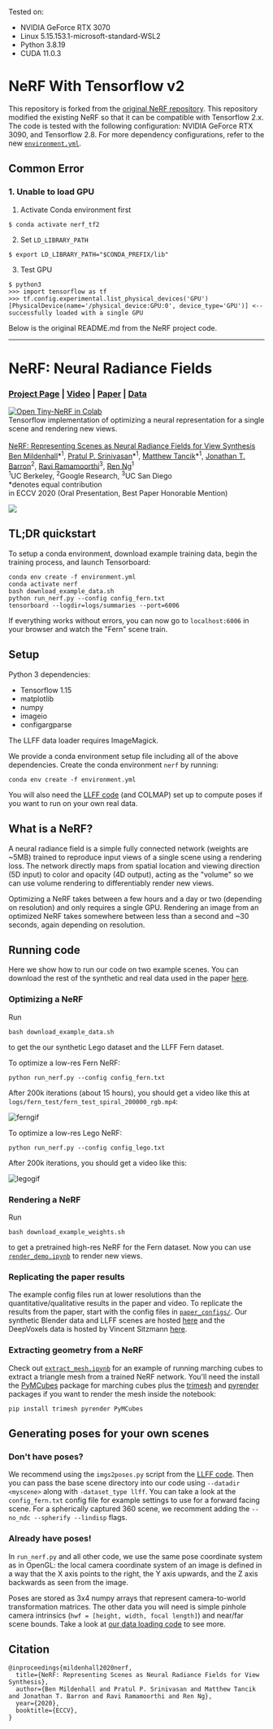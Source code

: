 Tested on:
  - NVIDIA GeForce RTX 3070
  - Linux 5.15.153.1-microsoft-standard-WSL2
  - Python 3.8.19
  - CUDA 11.0.3


# NeRF With Tensorflow v2
This repository is forked from the [original NeRF repository](https://github.com/bmild/nerf). This repository modified the existing NeRF so that it can be compatible with Tensorflow 2.x. The code is tested with the following configuration: NVIDIA GeForce RTX 3090, and Tensorflow 2.8. For more dependency configurations, refer to the new [`environment.yml`](./environment.yml).

## Common Error
### 1. Unable to load GPU
1. Activate Conda environment first
```
$ conda activate nerf_tf2
```
2. Set `LD_LIBRARY_PATH`
```
$ export LD_LIBRARY_PATH="$CONDA_PREFIX/lib"
```
3. Test GPU
```
$ python3
>>> import tensorflow as tf
>>> tf.config.experimental.list_physical_devices('GPU')
[PhysicalDevice(name='/physical_device:GPU:0', device_type='GPU')] <-- successfully loaded with a single GPU
```

Below is the original README.md from the NeRF project code.

<hr>

# NeRF: Neural Radiance Fields
### [Project Page](http://tancik.com/nerf) | [Video](https://youtu.be/JuH79E8rdKc) | [Paper](https://arxiv.org/abs/2003.08934) | [Data](https://drive.google.com/drive/folders/128yBriW1IG_3NJ5Rp7APSTZsJqdJdfc1)
[![Open Tiny-NeRF in Colab](https://colab.research.google.com/assets/colab-badge.svg)](https://colab.research.google.com/github/bmild/nerf/blob/master/tiny_nerf.ipynb)<br>
Tensorflow implementation of optimizing a neural representation for a single scene and rendering new views.<br><br>
[NeRF: Representing Scenes as Neural Radiance Fields for View Synthesis](http://tancik.com/nerf)  
 [Ben Mildenhall](https://people.eecs.berkeley.edu/~bmild/)\*<sup>1</sup>,
 [Pratul P. Srinivasan](https://people.eecs.berkeley.edu/~pratul/)\*<sup>1</sup>,
 [Matthew Tancik](http://tancik.com/)\*<sup>1</sup>,
 [Jonathan T. Barron](http://jonbarron.info/)<sup>2</sup>,
 [Ravi Ramamoorthi](http://cseweb.ucsd.edu/~ravir/)<sup>3</sup>,
 [Ren Ng](https://www2.eecs.berkeley.edu/Faculty/Homepages/yirenng.html)<sup>1</sup> <br>
 <sup>1</sup>UC Berkeley, <sup>2</sup>Google Research, <sup>3</sup>UC San Diego  
  \*denotes equal contribution  
in ECCV 2020 (Oral Presentation, Best Paper Honorable Mention)

<img src='imgs/pipeline.jpg'/>

## TL;DR quickstart

To setup a conda environment, download example training data, begin the training process, and launch Tensorboard:
```
conda env create -f environment.yml
conda activate nerf
bash download_example_data.sh
python run_nerf.py --config config_fern.txt
tensorboard --logdir=logs/summaries --port=6006
```
If everything works without errors, you can now go to `localhost:6006` in your browser and watch the "Fern" scene train.

## Setup

Python 3 dependencies:

* Tensorflow 1.15
* matplotlib
* numpy
* imageio
*  configargparse

The LLFF data loader requires ImageMagick.

We provide a conda environment setup file including all of the above dependencies. Create the conda environment `nerf` by running:
```
conda env create -f environment.yml
```

You will also need the [LLFF code](http://github.com/fyusion/llff) (and COLMAP) set up to compute poses if you want to run on your own real data.

## What is a NeRF?

A neural radiance field is a simple fully connected network (weights are ~5MB) trained to reproduce input views of a single scene using a rendering loss. The network directly maps from spatial location and viewing direction (5D input) to color and opacity (4D output), acting as the "volume" so we can use volume rendering to differentiably render new views.

Optimizing a NeRF takes between a few hours and a day or two (depending on resolution) and only requires a single GPU. Rendering an image from an optimized NeRF takes somewhere between less than a second and ~30 seconds, again depending on resolution.


## Running code

Here we show how to run our code on two example scenes. You can download the rest of the synthetic and real data used in the paper [here](https://drive.google.com/drive/folders/128yBriW1IG_3NJ5Rp7APSTZsJqdJdfc1).

### Optimizing a NeRF

Run
```
bash download_example_data.sh
```
to get the our synthetic Lego dataset and the LLFF Fern dataset.

To optimize a low-res Fern NeRF:
```
python run_nerf.py --config config_fern.txt
```
After 200k iterations (about 15 hours), you should get a video like this at `logs/fern_test/fern_test_spiral_200000_rgb.mp4`:

![ferngif](https://people.eecs.berkeley.edu/~bmild/nerf/fern_200k_256w.gif)

To optimize a low-res Lego NeRF:
```
python run_nerf.py --config config_lego.txt
```
After 200k iterations, you should get a video like this:

![legogif](https://people.eecs.berkeley.edu/~bmild/nerf/lego_200k_256w.gif)

### Rendering a NeRF

Run
```
bash download_example_weights.sh
```
to get a pretrained high-res NeRF for the Fern dataset. Now you can use [`render_demo.ipynb`](https://github.com/bmild/nerf/blob/master/render_demo.ipynb) to render new views.

### Replicating the paper results

The example config files run at lower resolutions than the quantitative/qualitative results in the paper and video. To replicate the results from the paper, start with the config files in [`paper_configs/`](https://github.com/bmild/nerf/tree/master/paper_configs). Our synthetic Blender data and LLFF scenes are hosted [here](https://drive.google.com/drive/folders/128yBriW1IG_3NJ5Rp7APSTZsJqdJdfc1) and the DeepVoxels data is hosted by Vincent Sitzmann [here](https://drive.google.com/open?id=1lUvJWB6oFtT8EQ_NzBrXnmi25BufxRfl).

### Extracting geometry from a NeRF

Check out [`extract_mesh.ipynb`](https://github.com/bmild/nerf/blob/master/extract_mesh.ipynb) for an example of running marching cubes to extract a triangle mesh from a trained NeRF network. You'll need the install the [PyMCubes](https://github.com/pmneila/PyMCubes) package for marching cubes plus the [trimesh](https://github.com/mikedh/trimesh) and [pyrender](https://github.com/mmatl/pyrender) packages if you want to render the mesh inside the notebook:
```
pip install trimesh pyrender PyMCubes
```

## Generating poses for your own scenes

### Don't have poses?

We recommend using the `imgs2poses.py` script from the [LLFF code](https://github.com/fyusion/llff). Then you can pass the base scene directory into our code using `--datadir <myscene>` along with `-dataset_type llff`. You can take a look at the `config_fern.txt` config file for example settings to use for a forward facing scene. For a spherically captured 360 scene, we recomment adding the `--no_ndc --spherify --lindisp` flags.

### Already have poses!

In `run_nerf.py` and all other code, we use the same pose coordinate system as in OpenGL: the local camera coordinate system of an image is defined in a way that the X axis points to the right, the Y axis upwards, and the Z axis backwards as seen from the image.

Poses are stored as 3x4 numpy arrays that represent camera-to-world transformation matrices. The other data you will need is simple pinhole camera intrinsics (`hwf = [height, width, focal length]`) and near/far scene bounds. Take a look at [our data loading code](https://github.com/bmild/nerf/blob/master/run_nerf.py#L406) to see more.

## Citation

```
@inproceedings{mildenhall2020nerf,
  title={NeRF: Representing Scenes as Neural Radiance Fields for View Synthesis},
  author={Ben Mildenhall and Pratul P. Srinivasan and Matthew Tancik and Jonathan T. Barron and Ravi Ramamoorthi and Ren Ng},
  year={2020},
  booktitle={ECCV},
}
```
